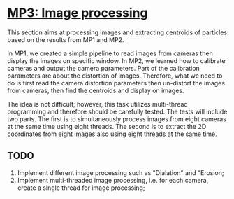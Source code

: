 # [MP3: Image processing](https://yuzhao0215.github.io/VPTV.github.io/)
This section aims at processing images and extracting centroids of particles based on the 
results from MP1 and MP2.  
  
In MP1, we created a simple pipeline to read images from cameras then display the images 
on specific window. In MP2, we learned how to calibrate cameras and output the camera 
parameters. Part of the calibration parameters are about the distortion of images. 
Therefore, what we need to do is first read the camera distortion parameters then 
un-distort the images from cameras, then find the centroids and display on images.

The idea is not difficult; 
however, this task utilizes multi-thread programming and therefore should be 
carefully tested. 
The tests will include two parts. 
The first is to simultaneously process images from eight cameras at 
the same time using eight threads. 
The second is to extract the 2D coordinates from eight images also 
using eight threads at the same time.

## TODO
1. Implement different image processing such as "Dialation" and "Erosion;
2. Implement multi-threaded image processing, i.e. for each camera, create a single thread for image processing;
